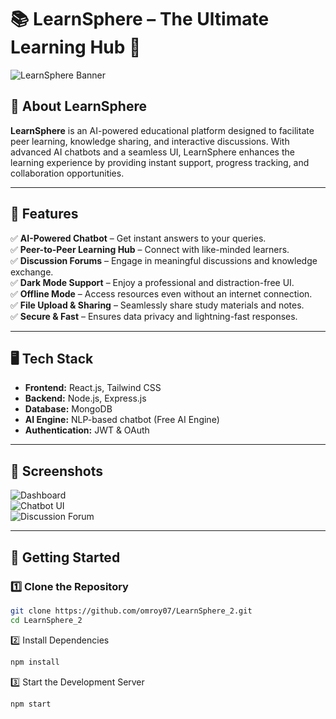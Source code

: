 # 📚 LearnSphere – The Ultimate Learning Hub 🚀

![LearnSphere Banner](https://github.com/omroy07/LearnSphere_2/blob/main/img/home.png) <!-- Replace with an actual image link -->

## 🌟 About LearnSphere  
**LearnSphere** is an AI-powered educational platform designed to facilitate peer learning, knowledge sharing, and interactive discussions. With advanced AI chatbots and a seamless UI, LearnSphere enhances the learning experience by providing instant support, progress tracking, and collaboration opportunities.  

---

## 🎯 Features  
✅ **AI-Powered Chatbot** – Get instant answers to your queries.  
✅ **Peer-to-Peer Learning Hub** – Connect with like-minded learners.  
✅ **Discussion Forums** – Engage in meaningful discussions and knowledge exchange.  
✅ **Dark Mode Support** – Enjoy a professional and distraction-free UI.  
✅ **Offline Mode** – Access resources even without an internet connection.  
✅ **File Upload & Sharing** – Seamlessly share study materials and notes.  
✅ **Secure & Fast** – Ensures data privacy and lightning-fast responses.  

---

## 🖥️ Tech Stack  
- **Frontend:** React.js, Tailwind CSS  
- **Backend:** Node.js, Express.js  
- **Database:** MongoDB  
- **AI Engine:** NLP-based chatbot (Free AI Engine)  
- **Authentication:** JWT & OAuth  

---

## 📸 Screenshots  
<!-- Add images here -->
![Dashboard](https://github.com/omroy07/LearnSphere_2/blob/main/img/Course.png)  
![Chatbot UI](https://github.com/omroy07/LearnSphere_2/blob/main/img/physics.png)  
![Discussion Forum](https://github.com/omroy07/LearnSphere_2/blob/main/img/motion.png)  

---

## 🚀 Getting Started  

### 1️⃣ Clone the Repository  
```bash
git clone https://github.com/omroy07/LearnSphere_2.git
cd LearnSphere_2
```
2️⃣ Install Dependencies
```bash
npm install
```
3️⃣ Start the Development Server
```bash
npm start
```

